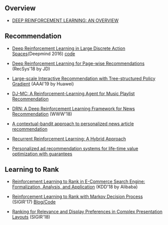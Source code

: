 
## Overview
- [DEEP REINFORCEMENT LEARNING: AN OVERVIEW](https://arxiv.org/pdf/1701.07274.pdf)

## Recommendation
- [Deep Reinforcement Learning in Large Discrete Action Spaces](https://arxiv.org/pdf/1512.07679.pdf)(Deepmind 2016)  [code](https://github.com/jimkon/Deep-Reinforcement-Learning-in-Large-Discrete-Action-Spaces)

- [Deep Reinforcement Learning for Page-wise Recommendations](https://arxiv.org/pdf/1805.02343.pdf) (RecSys'18 by JD)

- [Large-scale Interactive Recommendation with Tree-structured Policy Gradient](https://arxiv.org/pdf/1811.05869.pdf) (AAAI'19 by Huawei)

- [DJ-MC: A Reinforcement-Learning Agent for Music Playlist Recommendation](https://arxiv.org/pdf/1401.1880.pdf)
- [DRN: A Deep Reinforcement Learning Framework for News Recommendation](http://www.personal.psu.edu/~gjz5038/paper/www2018_reinforceRec/www2018_reinforceRec.pdf) (WWW'18) 
- [A contextual-bandit approach to personalized news article recommendation](https://arxiv.org/pdf/1003.0146.pdf)

- [Recurrent Reinforcement Learning: A Hybrid Approach](https://arxiv.org/pdf/1509.03044.pdf)

- [Personalized ad recommendation systems for life-time value optimization with guarantees](https://www.ijcai.org/Proceedings/15/Papers/257.pdf)


## Learning to Rank
- [Reinforcement Learning to Rank in E-Commerce Search Engine: Formalization, Analysis, and Application](https://arxiv.org/pdf/1803.00710.pdf)  (KDD'18 by Alibaba) 

- [Reinforcement Learning to Rank with Markov Decision Process](http://www.bigdatalab.ac.cn/~junxu/publications/SIGIR2017_RL_L2R.pdf)  (SIGIR'17)  [Blog/Code](https://blog.csdn.net/Aaronji1222/article/details/79587987)

- [Ranking for Relevance and Display Preferences in Complex Presentation Layouts](https://arxiv.org/pdf/1805.02404.pdf) (SIGIR'18)

